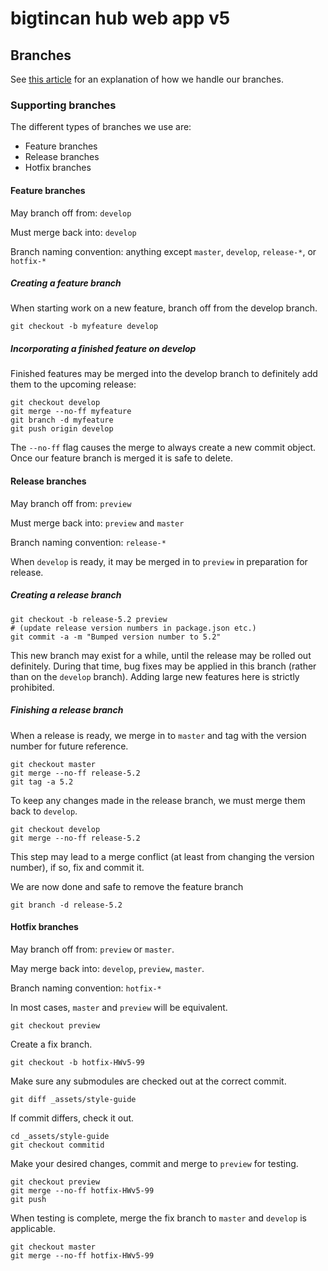 # bigtincan hub web app v5

## Branches
See [this article](http://nvie.com/posts/a-successful-git-branching-model/) for an explanation of how we handle our branches.

### Supporting branches
The different types of branches we use are:

  - Feature branches
  - Release branches
  - Hotfix branches

#### Feature branches
May branch off from: `develop`

Must merge back into: `develop`

Branch naming convention: anything except `master`, `develop`, `release-*`, or `hotfix-*` 

##### Creating a feature branch
When starting work on a new feature, branch off from the develop branch.

    git checkout -b myfeature develop

##### Incorporating a finished feature on develop
Finished features may be merged into the develop branch to definitely add them to the upcoming release:

    git checkout develop
    git merge --no-ff myfeature
    git branch -d myfeature
    git push origin develop

The `--no-ff` flag causes the merge to always create a new commit object. Once our feature branch is merged it is safe to delete.

#### Release branches
May branch off from: `preview`

Must merge back into: `preview` and `master`

Branch naming convention: `release-*`

When `develop` is ready, it may be merged in to `preview` in preparation for release.

##### Creating a release branch

    git checkout -b release-5.2 preview
    # (update release version numbers in package.json etc.)
    git commit -a -m "Bumped version number to 5.2"

This new branch may exist for a while, until the release may be rolled out definitely. During that time, bug fixes may be applied in this branch (rather than on the `develop` branch). Adding large new features here is strictly prohibited.

##### Finishing a release branch
When a release is ready, we merge in to `master` and tag with the version number for future reference. 

    git checkout master
    git merge --no-ff release-5.2
    git tag -a 5.2

To keep any changes made in the release branch, we must merge them back to `develop`.

    git checkout develop
    git merge --no-ff release-5.2

This step may lead to a merge conflict (at least from changing the version number), if so, fix and commit it.

We are now done and safe to remove the feature branch

    git branch -d release-5.2

#### Hotfix branches
May branch off from: `preview` or `master`.

May merge back into: `develop`, `preview`, `master`.

Branch naming convention: `hotfix-*` 

In most cases, `master` and `preview` will be equivalent.

    git checkout preview

Create a fix branch.

    git checkout -b hotfix-HWv5-99

Make sure any submodules are checked out at the correct commit.

    git diff _assets/style-guide

If commit differs, check it out.

    cd _assets/style-guide
    git checkout commitid

Make your desired changes, commit and merge to `preview` for testing.

    git checkout preview
    git merge --no-ff hotfix-HWv5-99
    git push

When testing is complete, merge the fix branch to `master` and `develop` is applicable.
  
    git checkout master
    git merge --no-ff hotfix-HWv5-99
